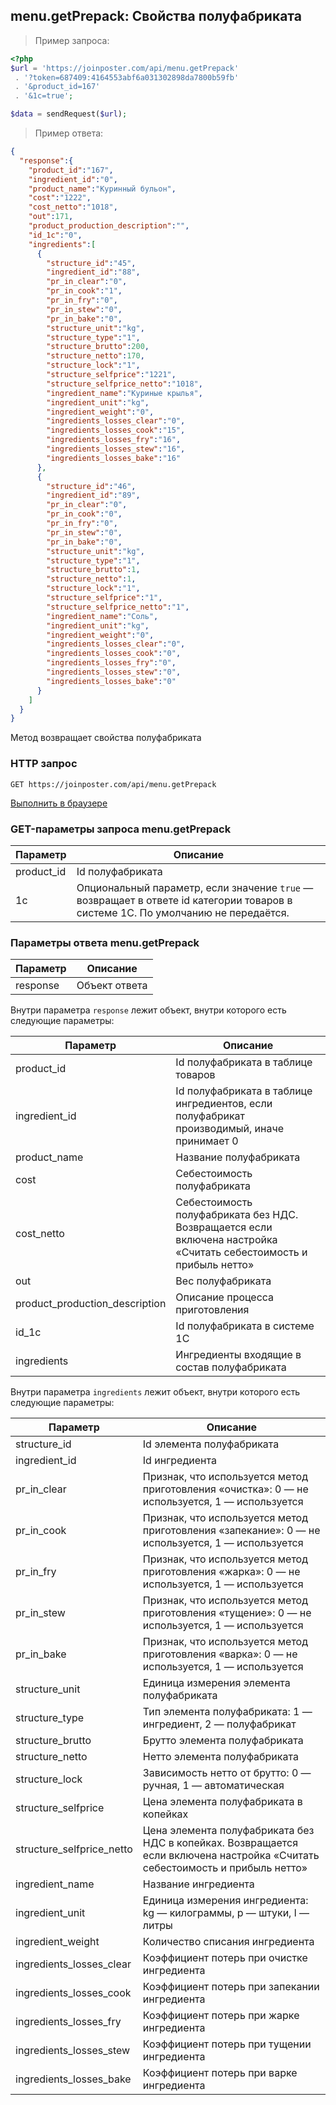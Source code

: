 ## menu.getPrepack: Свойства полуфабриката

> Пример запроса:

```php
<?php
$url = 'https://joinposter.com/api/menu.getPrepack'
 . '?token=687409:4164553abf6a031302898da7800b59fb'
 . '&product_id=167'
 . '&1c=true';

$data = sendRequest($url);
```

> Пример ответа:

```json
{  
  "response":{  
    "product_id":"167",
    "ingredient_id":"0",
    "product_name":"Куринный бульон",
    "cost":"1222",
    "cost_netto":"1018",
    "out":171,
    "product_production_description":"",
    "id_1c":"0",
    "ingredients":[  
      {  
        "structure_id":"45",
        "ingredient_id":"88",
        "pr_in_clear":"0",
        "pr_in_cook":"1",
        "pr_in_fry":"0",
        "pr_in_stew":"0",
        "pr_in_bake":"0",
        "structure_unit":"kg",
        "structure_type":"1",
        "structure_brutto":200,
        "structure_netto":170,
        "structure_lock":"1",
        "structure_selfprice":"1221",
        "structure_selfprice_netto":"1018",
        "ingredient_name":"Куриные крылья",
        "ingredient_unit":"kg",
        "ingredient_weight":"0",
        "ingredients_losses_clear":"0",
        "ingredients_losses_cook":"15",
        "ingredients_losses_fry":"16",
        "ingredients_losses_stew":"16",
        "ingredients_losses_bake":"16"
      },
      {  
        "structure_id":"46",
        "ingredient_id":"89",
        "pr_in_clear":"0",
        "pr_in_cook":"0",
        "pr_in_fry":"0",
        "pr_in_stew":"0",
        "pr_in_bake":"0",
        "structure_unit":"kg",
        "structure_type":"1",
        "structure_brutto":1,
        "structure_netto":1,
        "structure_lock":"1",
        "structure_selfprice":"1",
        "structure_selfprice_netto":"1",
        "ingredient_name":"Соль",
        "ingredient_unit":"kg",
        "ingredient_weight":"0",
        "ingredients_losses_clear":"0",
        "ingredients_losses_cook":"0",
        "ingredients_losses_fry":"0",
        "ingredients_losses_stew":"0",
        "ingredients_losses_bake":"0"
      }
    ]
  }
}
```

Метод возвращает свойства полуфабриката

### HTTP запрос

`GET https://joinposter.com/api/menu.getPrepack`

[Выполнить в браузере](https://joinposter.com/api/menu.getPrepack?token=687409:4164553abf6a031302898da7800b59fb&product_id=167&1c=true&format=xml)


### GET-параметры запроса menu.getPrepack

Параметр | Описание
-------- | --------
product_id | Id полуфабриката
1c | Опциональный параметр, если значение `true` — возвращает в ответе id категории товаров в системе 1С. По умолчанию не передаётся.

### Параметры ответа menu.getPrepack

Параметр | Описание
-------- | --------
response | Объект ответа

Внутри параметра `response` лежит объект, внутри которого есть следующие параметры:

Параметр | Описание
-------- | --------
product_id | Id полуфабриката в таблице товаров
ingredient_id | Id полуфабриката в таблице ингредиентов, если полуфабрикат производимый, иначе принимает 0
product_name | Название полуфабриката
cost | Себестоимость полуфабриката
cost_netto | Себестоимость полуфабриката без НДС. Возвращается если включена настройка «Считать себестоимость и прибыль нетто»
out | Вес полуфабриката
product_production_description | Описание процесса приготовления
id_1c | Id полуфабриката в системе 1С
ingredients | Ингредиенты входящие в состав полуфабриката

Внутри параметра `ingredients` лежит объект, внутри которого есть следующие параметры:

Параметр | Описание
-------- | --------
structure_id | Id элемента полуфабриката
ingredient_id | Id ингредиента
pr_in_clear | Признак, что используется метод приготовления «очистка»: 0 — не используется, 1 — используется
pr_in_cook | Признак, что используется метод приготовления «запекание»: 0 — не используется, 1 — используется
pr_in_fry | Признак, что используется метод приготовления «жарка»: 0 — не используется, 1 — используется
pr_in_stew | Признак, что используется метод приготовления «тущение»: 0 — не используется, 1 — используется
pr_in_bake | Признак, что используется метод приготовления «варка»: 0 — не используется, 1 — используется
structure_unit | Единица измерения элемента полуфабриката
structure_type | Тип элемента полуфабриката: 1 — ингредиент, 2 — полуфабрикат
structure_brutto | Брутто элемента полуфабриката
structure_netto | Нетто элемента полуфабриката
structure_lock | Зависимость нетто от брутто: 0 — ручная, 1 — автоматическая
structure_selfprice | Цена элемента полуфабриката в копейках
structure_selfprice_netto | Цена элемента полуфабриката без НДС в копейках. Возвращается если включена настройка «Считать себестоимость и прибыль нетто»
ingredient_name | Название ингредиента
ingredient_unit | Единица измерения ингредиента: kg — килограммы, p — штуки, l — литры
ingredient_weight | Количество списания ингредиента
ingredients_losses_clear | Коэффициент потерь при очистке ингредиента
ingredients_losses_cook | Коэффициент потерь при запекании ингредиента
ingredients_losses_fry | Коэффициент потерь при жарке ингредиента
ingredients_losses_stew | Коэффициент потерь при тущении ингредиента
ingredients_losses_bake | Коэффициент потерь при варке ингредиента
